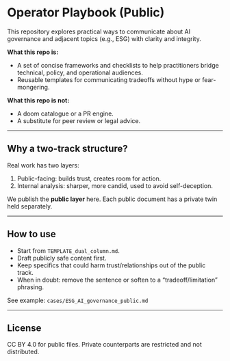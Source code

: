 # Operator Playbook (Public)

This repository explores practical ways to communicate about AI governance and adjacent topics (e.g., ESG) with clarity and integrity.

**What this repo is:**
- A set of concise frameworks and checklists to help practitioners bridge technical, policy, and operational audiences.
- Reusable templates for communicating tradeoffs without hype or fear-mongering.

**What this repo is not:**
- A doom catalogue or a PR engine.
- A substitute for peer review or legal advice.

---

## Why a two-track structure?
Real work has two layers:
1) Public-facing: builds trust, creates room for action.
2) Internal analysis: sharper, more candid, used to avoid self-deception.

We publish the **public layer** here. Each public document has a private twin held separately.

---

## How to use
- Start from `TEMPLATE_dual_column.md`.
- Draft publicly safe content first.
- Keep specifics that could harm trust/relationships out of the public track.
- When in doubt: remove the sentence or soften to a “tradeoff/limitation” phrasing.

See example: `cases/ESG_AI_governance_public.md`

---

## License
CC BY 4.0 for public files. Private counterparts are restricted and not distributed.
